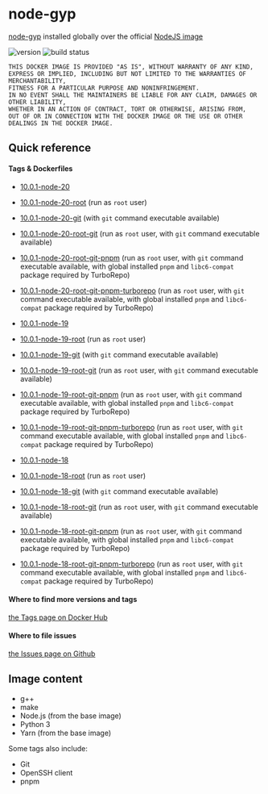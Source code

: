 # node-gyp

[node-gyp](https://www.npmjs.com/package/node-gyp) installed globally over the official [NodeJS image](https://hub.docker.com/_/node)

![version](https://img.shields.io/docker/v/daotl/node-gyp?sort=semver)
![build status](https://github.com/daotl/node-gyp-docker/actions/workflows/default.yml/badge.svg)

```
THIS DOCKER IMAGE IS PROVIDED "AS IS", WITHOUT WARRANTY OF ANY KIND,
EXPRESS OR IMPLIED, INCLUDING BUT NOT LIMITED TO THE WARRANTIES OF MERCHANTABILITY,
FITNESS FOR A PARTICULAR PURPOSE AND NONINFRINGEMENT.
IN NO EVENT SHALL THE MAINTAINERS BE LIABLE FOR ANY CLAIM, DAMAGES OR OTHER LIABILITY,
WHETHER IN AN ACTION OF CONTRACT, TORT OR OTHERWISE, ARISING FROM,
OUT OF OR IN CONNECTION WITH THE DOCKER IMAGE OR THE USE OR OTHER DEALINGS IN THE DOCKER IMAGE.
```

## Quick reference

#### Tags & Dockerfiles

* [10.0.1-node-20](https://github.com/daotl/node-gyp-docker/blob/main/Dockerfile)
* [10.0.1-node-20-root](https://github.com/daotl/node-gyp-docker/blob/main/Dockerfile.root) (run as `root` user)
* [10.0.1-node-20-git](https://github.com/daotl/node-gyp-docker/blob/main/Dockerfile.git) (with `git` command executable available)
* [10.0.1-node-20-root-git](https://github.com/daotl/node-gyp-docker/blob/main/Dockerfile.root-git) (run as `root` user, with `git` command executable available)
* [10.0.1-node-20-root-git-pnpm](https://github.com/daotl/node-gyp-docker/blob/main/Dockerfile.root-git-pnpm) (run as `root` user, with `git` command executable available, with global installed `pnpm` and `libc6-compat` package required by TurboRepo)
* [10.0.1-node-20-root-git-pnpm-turborepo](https://github.com/daotl/node-gyp-docker/blob/main/Dockerfile.root-git-pnpm-turborepo) (run as `root` user, with `git` command executable available, with global installed `pnpm` and `libc6-compat` package required by TurboRepo)

* [10.0.1-node-19](https://github.com/daotl/node-gyp-docker/blob/main/Dockerfile)
* [10.0.1-node-19-root](https://github.com/daotl/node-gyp-docker/blob/main/Dockerfile.root) (run as `root` user)
* [10.0.1-node-19-git](https://github.com/daotl/node-gyp-docker/blob/main/Dockerfile.git) (with `git` command executable available)
* [10.0.1-node-19-root-git](https://github.com/daotl/node-gyp-docker/blob/main/Dockerfile.root-git) (run as `root` user, with `git` command executable available)
* [10.0.1-node-19-root-git-pnpm](https://github.com/daotl/node-gyp-docker/blob/main/Dockerfile.root-git-pnpm) (run as `root` user, with `git` command executable available, with global installed `pnpm` and `libc6-compat` package required by TurboRepo)
* [10.0.1-node-19-root-git-pnpm-turborepo](https://github.com/daotl/node-gyp-docker/blob/main/Dockerfile.root-git-pnpm-turborepo) (run as `root` user, with `git` command executable available, with global installed `pnpm` and `libc6-compat` package required by TurboRepo)

* [10.0.1-node-18](https://github.com/daotl/node-gyp-docker/blob/main/Dockerfile)
* [10.0.1-node-18-root](https://github.com/daotl/node-gyp-docker/blob/main/Dockerfile.root) (run as `root` user)
* [10.0.1-node-18-git](https://github.com/daotl/node-gyp-docker/blob/main/Dockerfile.git) (with `git` command executable available)
* [10.0.1-node-18-root-git](https://github.com/daotl/node-gyp-docker/blob/main/Dockerfile.root-git) (run as `root` user, with `git` command executable available)
* [10.0.1-node-18-root-git-pnpm](https://github.com/daotl/node-gyp-docker/blob/main/Dockerfile.root-git-pnpm) (run as `root` user, with `git` command executable available, with global installed `pnpm` and `libc6-compat` package required by TurboRepo)
* [10.0.1-node-18-root-git-pnpm-turborepo](https://github.com/daotl/node-gyp-docker/blob/main/Dockerfile.root-git-pnpm-turborepo) (run as `root` user, with `git` command executable available, with global installed `pnpm` and `libc6-compat` package required by TurboRepo)

#### Where to find more versions and tags
[the Tags page on Docker Hub](https://hub.docker.com/r/daotl/node-gyp/tags)

#### Where to file issues
[the Issues page on Github](https://github.com/daotl/node-gyp-docker/issues)

## Image content

* g++
* make
* Node.js (from the base image)
* Python 3
* Yarn (from the base image)

Some tags also include:

* Git
* OpenSSH client
* pnpm
